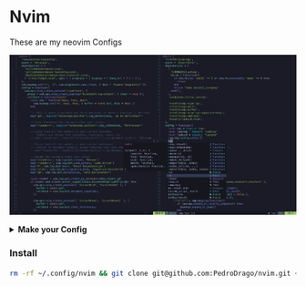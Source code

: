 # Nvim

These are my neovim Configs

<p align="center">
    <img src="./print.png"/>
</p>

<details><summary><b>Make your Config</b></summary>

If you're too lazy to build your configs from scratch and don't want a bloated distribution like [LunarVim](https://www.lunarvim.org/), [NvChad](https://nvchad.com/) or [LazyVim](http://www.lazyvim.org/) I strongly recommend just using [Kickstart.nvim](https://github.com/nvim-lua/kickstart.nvim). Kickstart is a concise, well configured, single file configuration with only a few selected plugins. For more info on Kickstart watch [TJ video](https://www.youtube.com/watch?v=m8C0Cq9Uv9o).

If you want to learn how to create from scratch your own neovim configuration files I recommend 2 sources to learn:

1. This [Typecraft Playlist](https://www.youtube.com/watch?v=zHTeCSVAFNY&list=PLsz00TDipIffreIaUNk64KxTIkQaGguqn) will guide you to make a good modularized neovim config with [lazy.nvim](https://github.com/folke/lazy.nvim) (the plugin manager, not the Distro), but won't teach you much how neovim configuration really works.

2. [Kickstart](https://github.com/nvim-lua/kickstart.nvim) `init.lua` have a guide as comments in the config, it will teach you basically everything you need to know to start tweaking your configs.

</details>

### Install 
```bash
rm -rf ~/.config/nvim && git clone git@github.com:PedroDrago/nvim.git ~/.config/nvim
```
